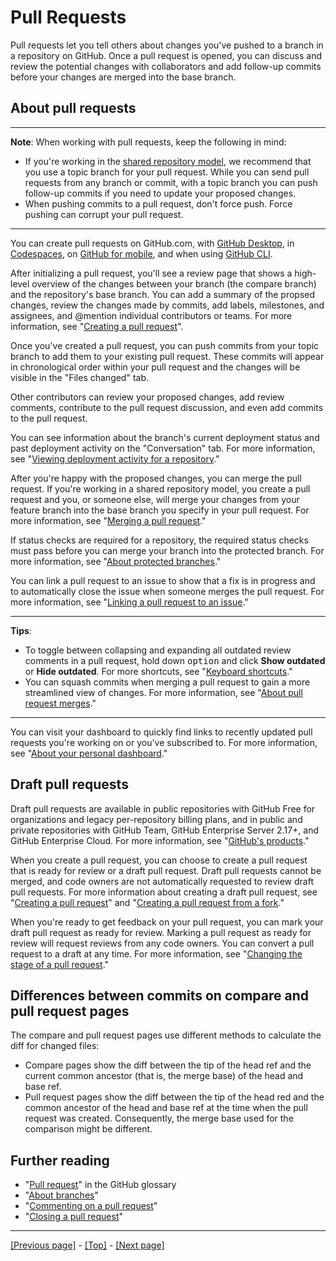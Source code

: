 # Pull Requests

Pull requests let you tell others about changes you've pushed to a branch in a repository on GitHub. Once a pull request is opened, you can discuss and review the potential changes with collaborators and add follow-up commits before your changes are merged into the base branch.

## About pull requests

<hr>

**Note**: When working with pull requests, keep the following in mind:

* If you're working in the [shared repository model](https://docs.github.com/en/github/collaborating-with-pull-requests/getting-started/about-collaborative-development-models), we recommend that you use a topic branch for your pull request. While you can send pull requests from any branch or commit, with a topic branch you can push follow-up commits if you need to update your proposed changes.
* When pushing commits to a pull request, don't force push. Force pushing can corrupt your pull request.

<hr>

You can create pull requests on GitHub.com, with [GitHub Desktop](https://desktop.github.com/), in [Codespaces](https://github.com/features/codespaces), on [GitHub for mobile](https://github.com/mobile), and when using [GitHub CLI](https://cli.github.com/).

After initializing a pull request, you'll see a review page that shows a high-level overview of the changes between your branch (the compare branch) and the repository's base branch. You can add a summary of the propsed changes, review the changes made by commits, add labels, milestones, and assignees, and @mention individual contributors or teams. For more information, see "[Creating a pull request](https://docs.github.com/en/github/collaborating-with-pull-requests/proposing-changes-to-your-work-with-pull-requests/creating-a-pull-request)".

Once you've created a pull request, you can push commits from your topic branch to add them to your existing pull request. These commits will appear in chronological order within your pull request and the changes will be visible in the "Files changed" tab.

Other contributors can review your proposed changes, add review comments, contribute to the pull request discussion, and even add commits to the pull request.

You can see information about the branch's current deployment status and past deployment activity on the "Conversation" tab. For more information, see "[Viewing deployment activity for a repository](https://docs.github.com/en/repositories/viewing-activity-and-data-for-your-repository/viewing-deployment-activity-for-your-repository)."

After you're happy with the proposed changes, you can merge the pull request. If you're working in a shared repository model, you create a pull request and you, or someone else, will merge your changes from your feature branch into the base branch you specify in your pull request. For more information, see "[Merging a pull request](https://docs.github.com/en/github/collaborating-with-pull-requests/incorporating-changes-from-a-pull-request/merging-a-pull-request)."

If status checks are required for a repository, the required status checks must pass before you can merge your branch into the protected branch. For more information, see "[About protected branches](https://docs.github.com/en/repositories/configuring-branches-and-merges-in-your-repository/defining-the-mergeability-of-pull-requests/about-protected-branches#require-status-checks-before-merging)."

You can link a pull request to an issue to show that a fix is in progress and to automatically close the issue when someone merges the pull request. For more information, see "[Linking a pull request to an issue](https://docs.github.com/en/issues/tracking-your-work-with-issues/linking-a-pull-request-to-an-issue)."

<hr>

**Tips**:

* To toggle between collapsing and expanding all outdated review comments in a pull request, hold down <kbd>option</kbd> and click **Show outdated** or **Hide outdated**. For more shortcuts, see "[Keyboard shortcuts](https://docs.github.com/en/get-started/using-github/keyboard-shortcuts)."
* You can squash commits when merging a pull request to gain a more streamlined view of changes. For more information, see "[About pull request merges](https://docs.github.com/en/github/collaborating-with-pull-requests/incorporating-changes-from-a-pull-request/about-pull-request-merges)."

<hr>

You can visit your dashboard to quickly find links to recently updated pull requests you're working on or you've subscribed to. For more information, see "[About your personal dashboard](https://docs.github.com/en/account-and-profile/setting-up-and-managing-your-github-user-account/managing-user-account-settings/about-your-personal-dashboard)."

## Draft pull requests

Draft pull requests are available in public repositories with GitHub Free for organizations and legacy per-repository billing plans, and in public and private repositories with GitHub Team, GitHub Enterprise Server 2.17+, and GitHub Enterprise Cloud. For more information, see "[GitHub's products](https://docs.github.com/en/get-started/learning-about-github/githubs-products)."

When you create a pull request, you can choose to create a pull request that is ready for review or a draft pull request. Draft pull requests cannot be merged, and code owners are not automatically requested to review draft pull requests. For more information about creating a draft pull request, see "[Creating a pull request](https://docs.github.com/en/github/collaborating-with-pull-requests/proposing-changes-to-your-work-with-pull-requests/creating-a-pull-request)" and "[Creating a pull request from a fork](https://docs.github.com/en/github/collaborating-with-pull-requests/proposing-changes-to-your-work-with-pull-requests/creating-a-pull-request-from-a-fork)."

When you're ready to get feedback on your pull request, you can mark your draft pull request as ready for review. Marking a pull request as ready for review will request reviews from any code owners. You can convert a pull request to a draft at any time. For more information, see "[Changing the stage of a pull request](https://docs.github.com/en/github/collaborating-with-pull-requests/proposing-changes-to-your-work-with-pull-requests/changing-the-stage-of-a-pull-request)."

## Differences between commits on compare and pull request pages

The compare and pull request pages use different methods to calculate the diff for changed files:

* Compare pages show the diff between the tip of the head ref and the current common ancestor (that is, the merge base) of the head and base ref.
* Pull request pages show the diff between the tip of the head red and the common ancestor of the head and base ref at the time when the pull request was created. Consequently, the merge base used for the comparison might be different.

## Further reading

* "[Pull request](https://docs.github.com/en/get-started/quickstart/github-glossary#pull-request)" in the GitHub glossary
* "[About branches](https://docs.github.com/en/github/collaborating-with-pull-requests/proposing-changes-to-your-work-with-pull-requests/about-branches)"
* "[Commenting on a pull request](https://docs.github.com/en/github/collaborating-with-pull-requests/reviewing-changes-in-pull-requests/commenting-on-a-pull-request)"
* "[Closing a pull request](https://docs.github.com/en/github/collaborating-with-pull-requests/incorporating-changes-from-a-pull-request/closing-a-pull-request)"

<hr>

[[Previous page]](https://github.com/AndrewSRea/My_Learning_Port/tree/main/JavaScript/Tools_and_Testing/Git_and_GitHub/Forking_Projects#forking-projects) - [[Top]](https://github.com/AndrewSRea/My_Learning_Port/tree/main/JavaScript/Tools_and_Testing/Git_and_GitHub/Pull_Requests#pull-requests) - [[Next page]](https://github.com/AndrewSRea/My_Learning_Port/tree/main/JavaScript/Tools_and_Testing/Git_and_GitHub/Mastering_Issues#mastering-issues)